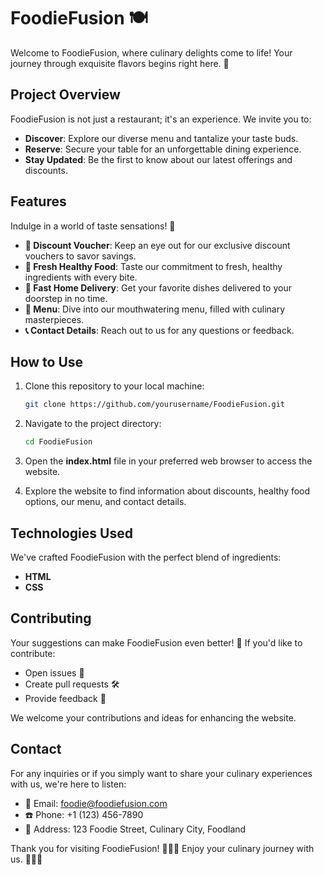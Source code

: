 # FoodieFusion 🍽️

Welcome to FoodieFusion, where culinary delights come to life! Your journey through exquisite flavors begins right here. 🌟

## Project Overview

FoodieFusion is not just a restaurant; it's an experience. We invite you to:

- **Discover**: Explore our diverse menu and tantalize your taste buds.
- **Reserve**: Secure your table for an unforgettable dining experience.
- **Stay Updated**: Be the first to know about our latest offerings and discounts.

## Features

Indulge in a world of taste sensations! 🤩

- **🎁 Discount Voucher**: Keep an eye out for our exclusive discount vouchers to savor savings.
- **🥗 Fresh Healthy Food**: Taste our commitment to fresh, healthy ingredients with every bite.
- **🚚 Fast Home Delivery**: Get your favorite dishes delivered to your doorstep in no time.
- **📜 Menu**: Dive into our mouthwatering menu, filled with culinary masterpieces.
- **📞 Contact Details**: Reach out to us for any questions or feedback.

## How to Use

1. Clone this repository to your local machine:
   ```bash
   git clone https://github.com/yourusername/FoodieFusion.git
   ```

2. Navigate to the project directory:
   ```bash
   cd FoodieFusion
   ```

3. Open the **index.html** file in your preferred web browser to access the website.

4. Explore the website to find information about discounts, healthy food options, our menu, and contact details.

## Technologies Used

We've crafted FoodieFusion with the perfect blend of ingredients:

- **HTML**
- **CSS**

## Contributing

Your suggestions can make FoodieFusion even better! 🙌 If you'd like to contribute:

- Open issues 🐞
- Create pull requests 🛠️
- Provide feedback 📢

We welcome your contributions and ideas for enhancing the website.

## Contact

For any inquiries or if you simply want to share your culinary experiences with us, we're here to listen:

- 📧 Email: foodie@foodiefusion.com
- ☎️ Phone: +1 (123) 456-7890
- 📍 Address: 123 Foodie Street, Culinary City, Foodland

Thank you for visiting FoodieFusion! 🌮🍕🍔 Enjoy your culinary journey with us. 🥂🍰🍷
